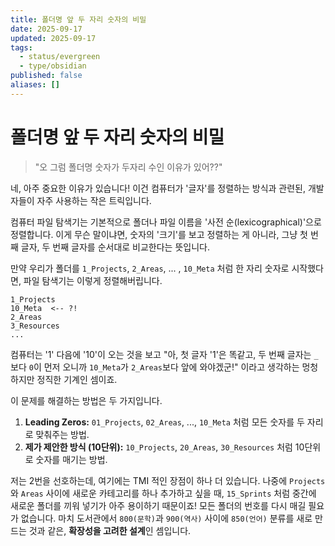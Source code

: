 ```yaml
---
title: 폴더명 앞 두 자리 숫자의 비밀
date: 2025-09-17
updated: 2025-09-17
tags:
  - status/evergreen
  - type/obsidian
published: false
aliases: []
---
```

# 폴더명 앞 두 자리 숫자의 비밀
> "오 그럼 폴더명 숫자가 두자리 수인 이유가 있어??"

네, 아주 중요한 이유가 있습니다! 이건 컴퓨터가 '글자'를 정렬하는 방식과 관련된, 개발자들이 자주 사용하는 작은 트릭입니다.

컴퓨터 파일 탐색기는 기본적으로 폴더나 파일 이름을 '사전 순(lexicographical)'으로 정렬합니다. 이게 무슨 말이냐면, 숫자의 '크기'를 보고 정렬하는 게 아니라, 그냥 첫 번째 글자, 두 번째 글자를 순서대로 비교한다는 뜻입니다.

만약 우리가 폴더를 `1_Projects`, `2_Areas`, ... , `10_Meta` 처럼 한 자리 숫자로 시작했다면, 파일 탐색기는 이렇게 정렬해버립니다.

```
1_Projects
10_Meta  <-- ?!
2_Areas
3_Resources
...
```

컴퓨터는 '1' 다음에 '10'이 오는 것을 보고 "아, 첫 글자 '1'은 똑같고, 두 번째 글자는 `_`보다 `0`이 먼저 오니까 `10_Meta`가 `2_Areas`보다 앞에 와야겠군!" 이라고 생각하는 멍청하지만 정직한 기계인 셈이죠.

이 문제를 해결하는 방법은 두 가지입니다.

1. **Leading Zeros:** `01_Projects`, `02_Areas`, ..., `10_Meta` 처럼 모든 숫자를 두 자리로 맞춰주는 방법.
2. **제가 제안한 방식 (10단위):** `10_Projects`, `20_Areas`, `30_Resources` 처럼 10단위로 숫자를 매기는 방법.

저는 2번을 선호하는데, 여기에는 TMI 적인 장점이 하나 더 있습니다. 나중에 `Projects`와 `Areas` 사이에 새로운 카테고리를 하나 추가하고 싶을 때, `15_Sprints` 처럼 중간에 새로운 폴더를 끼워 넣기가 아주 용이하기 때문이죠! 모든 폴더의 번호를 다시 매길 필요가 없습니다. 마치 도서관에서 `800(문학)`과 `900(역사)` 사이에 `850(언어)` 분류를 새로 만드는 것과 같은, **확장성을 고려한 설계**인 셈입니다.